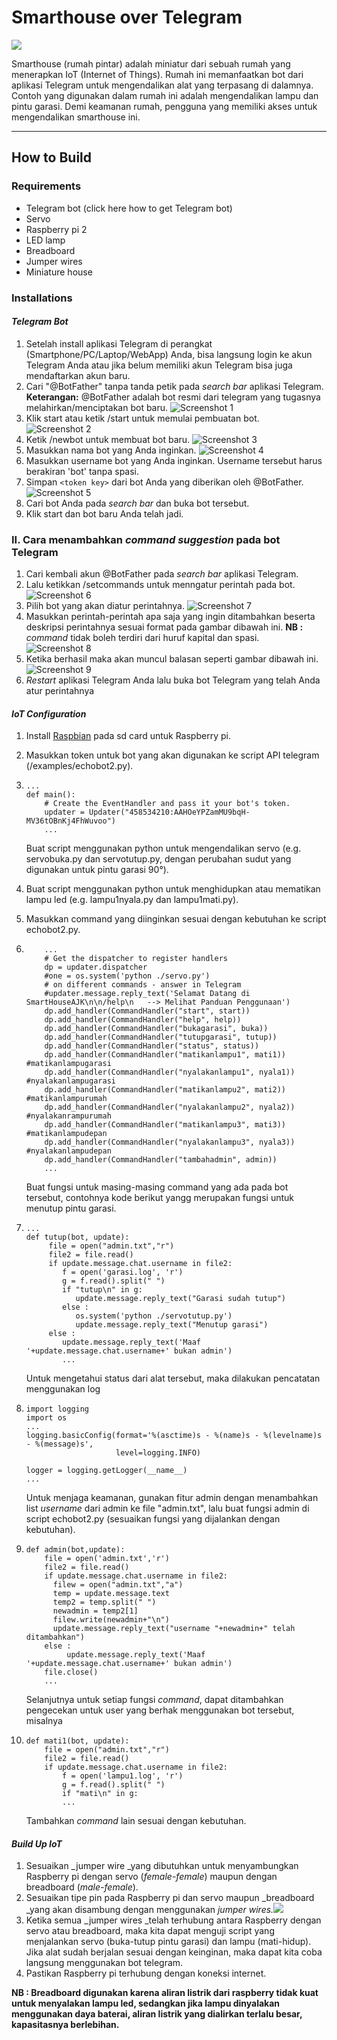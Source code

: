 # Smarthouse over Telegram

![](/assets/smarthouse.png)

Smarthouse \(rumah pintar\) adalah miniatur dari sebuah rumah yang menerapkan IoT \(Internet of Things\). Rumah ini memanfaatkan bot dari aplikasi Telegram untuk mengendalikan alat yang terpasang di dalamnya. Contoh yang digunakan dalam rumah ini adalah mengendalikan lampu dan pintu garasi. Demi keamanan rumah, pengguna yang memiliki akses untuk mengendalikan smarthouse ini.

---

## How to Build

### Requirements

* Telegram bot \(click here how to get Telegram bot\)
* Servo
* Raspberry pi 2
* LED lamp
* Breadboard
* Jumper wires
* Miniature house

### Installations

#### _Telegram Bot_

1. Setelah install aplikasi Telegram di perangkat \(Smartphone/PC/Laptop/WebApp\) Anda, bisa langsung login ke akun Telegram Anda atau jika belum memiliki akun Telegram bisa juga mendaftarkan akun baru.
2. Cari "@BotFather" tanpa tanda petik pada _search bar_ aplikasi Telegram.
   **Keterangan:** @BotFather adalah bot resmi dari telegram yang tugasnya melahirkan/menciptakan bot baru.
   ![Screenshot 1](/images/1buat.PNG)
3. Klik start atau ketik /start untuk memulai pembuatan bot.
   ![Screenshot 2](/images/2buat.PNG)
4. Ketik /newbot untuk membuat bot baru.
   ![Screenshot 3](/images/3buat.PNG)
5. Masukkan nama bot yang Anda inginkan.
   ![Screenshot 4](/images/4buat.PNG)
6. Masukkan username bot yang Anda inginkan. Username tersebut harus berakiran 'bot' tanpa spasi.
7. Simpan `<token key>` dari bot Anda yang diberikan oleh @BotFather.
   ![Screenshot 5](/images/5buat.PNG)
8. Cari bot Anda pada _search bar_ dan buka bot tersebut.
9. Klik start dan bot baru Anda telah jadi.

### II. Cara menambahkan _command suggestion_ pada bot Telegram

1. Cari kembali akun @BotFather pada _search bar_ aplikasi Telegram.
2. Lalu ketikkan /setcommands untuk menngatur perintah pada bot.
   ![Screenshot 6](/images/7command.PNG)
3. Pilih bot yang akan diatur perintahnya.
   ![Screenshot 7](/images/6command.PNG)
4. Masukkan perintah-perintah apa saja yang ingin ditambahkan beserta deskripsi perintahnya sesuai format pada gambar dibawah ini.
   **NB :** _command_ tidak boleh terdiri dari huruf kapital dan spasi.
   ![Screenshot 8](/images/8command.PNG)
5. Ketika berhasil maka akan muncul balasan seperti gambar dibawah ini.
   ![Screenshot 9](/images/9command.PNG)
6. _Restart_ aplikasi Telegram Anda lalu buka bot Telegram yang telah Anda atur perintahnya

#### _IoT Configuration_

1. Install [Raspbian](https://www.raspberrypi.org/documentation/installation/installing-images/) pada sd card untuk Raspberry pi.
2. Masukkan token untuk bot yang akan digunakan ke script API telegram \(/examples/echobot2.py\).
3. ```
   ...
   def main():
       # Create the EventHandler and pass it your bot's token.
       updater = Updater("458534210:AAHOeYPZamMU9bqH-MV36tOBnKj4FhWuvoo")
       ...
   ```

   Buat script menggunakan python untuk mengendalikan servo \(e.g. servobuka.py dan servotutup.py, dengan perubahan sudut yang digunakan untuk pintu garasi 90°\).

4. Buat script menggunakan python untuk menghidupkan atau mematikan lampu led \(e.g. lampu1nyala.py dan lampu1mati.py\).

5. Masukkan command yang diinginkan sesuai dengan kebutuhan ke script echobot2.py.

6. ```
       ...
       # Get the dispatcher to register handlers
       dp = updater.dispatcher
       #one = os.system('python ./servo.py')
       # on different commands - answer in Telegram
       #updater.message.reply_text('Selamat Datang di SmartHouseAJK\n\n/help\n   --> Melihat Panduan Penggunaan')
       dp.add_handler(CommandHandler("start", start))
       dp.add_handler(CommandHandler("help", help))
       dp.add_handler(CommandHandler("bukagarasi", buka))
       dp.add_handler(CommandHandler("tutupgarasi", tutup))
       dp.add_handler(CommandHandler("status", status))
       dp.add_handler(CommandHandler("matikanlampu1", mati1)) #matikanlampugarasi
       dp.add_handler(CommandHandler("nyalakanlampu1", nyala1)) #nyalakanlampugarasi
       dp.add_handler(CommandHandler("matikanlampu2", mati2)) #matikanlampurumah
       dp.add_handler(CommandHandler("nyalakanlampu2", nyala2)) #nyalakanrampurumah
       dp.add_handler(CommandHandler("matikanlampu3", mati3)) #matikanlampudepan
       dp.add_handler(CommandHandler("nyalakanlampu3", nyala3)) #nyalakanlampudepan
       dp.add_handler(CommandHandler("tambahadmin", admin))
       ...
   ```

   Buat fungsi untuk masing-masing command yang ada pada bot tersebut, contohnya kode berikut yangg merupakan fungsi untuk menutup pintu garasi.

7. ```
   ...
   def tutup(bot, update):
        file = open("admin.txt","r")
        file2 = file.read()
        if update.message.chat.username in file2:
           f = open('garasi.log', 'r')
           g = f.read().split(" ")
           if "tutup\n" in g:
              update.message.reply_text("Garasi sudah tutup")
           else :
              os.system('python ./servotutup.py')
              update.message.reply_text("Menutup garasi")
        else :
           update.message.reply_text('Maaf '+update.message.chat.username+' bukan admin')
           ...
   ```

   Untuk mengetahui status dari alat tersebut, maka dilakukan pencatatan menggunakan log

8. ```
   import logging
   import os
   ...
   logging.basicConfig(format='%(asctime)s - %(name)s - %(levelname)s - %(message)s',
                       level=logging.INFO)

   logger = logging.getLogger(__name__)
   ...
   ```

   Untuk menjaga keamanan, gunakan fitur admin dengan menambahkan list _username_ dari admin ke file "admin.txt", lalu buat fungsi admin di script echobot2.py \(sesuaikan fungsi yang dijalankan dengan kebutuhan\).

9. ```
   def admin(bot,update):
       file = open('admin.txt','r')
       file2 = file.read()
       if update.message.chat.username in file2:
       	 filew = open("admin.txt","a")
       	 temp = update.message.text
       	 temp2 = temp.split(" ")
       	 newadmin = temp2[1]
       	 filew.write(newadmin+"\n")
       	 update.message.reply_text("username "+newadmin+" telah ditambahkan")
       else :
            update.message.reply_text('Maaf '+update.message.chat.username+' bukan admin')
       file.close()
       ...
   ```

   Selanjutnya untuk setiap fungsi _command_, dapat ditambahkan pengecekan untuk user yang berhak menggunakan bot tersebut, misalnya

10. ```
    def mati1(bot, update):
        file = open("admin.txt","r")
        file2 = file.read()
        if update.message.chat.username in file2:
            f = open('lampu1.log', 'r')
            g = f.read().split(" ")
            if "mati\n" in g:
            ...
    ```

    Tambahkan _command_ lain sesuai dengan kebutuhan.



#### _Build Up IoT_

1. Sesuaikan _jumper wire _yang dibutuhkan untuk menyambungkan Raspberry pi dengan servo \(_female-female_\) maupun dengan breadboard \(_male-female_\).
2. Sesuaikan tipe pin pada Raspberry pi dan servo maupun _breadboard _yang akan disambung dengan menggunakan _jumper wires._![](/assets/import.png)
3. Ketika semua _jumper wires _telah terhubung antara Raspberry dengan servo atau breadboard, maka kita dapat menguji script yang menjalankan servo \(buka-tutup pintu garasi\) dan lampu \(mati-hidup\). Jika alat sudah berjalan sesuai dengan keinginan, maka dapat kita coba langsung menggunakan bot telegram.
4. Pastikan Raspberry pi terhubung dengan koneksi internet.

**NB : Breadboard digunakan karena aliran listrik dari raspberry tidak kuat untuk menyalakan lampu led, sedangkan jika lampu dinyalakan menggunakan daya baterai, aliran listrik yang dialirkan terlalu besar, kapasitasnya berlebihan.**

